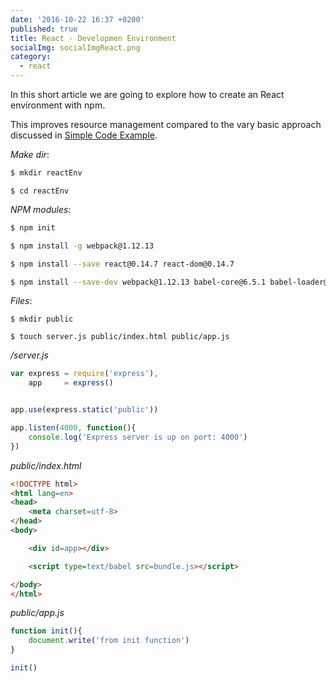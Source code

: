 ```yaml
---
date: '2016-10-22 16:37 +0200'
published: true
title: React - Developmen Environment
socialImg: socialImgReact.png
category:
  - react
---
```

In this short article we are going to explore how to create an React environment with npm.

This improves resource management compared to the vary basic approach discussed in [Simple Code Example](http://develdoe.com/2016/react-simple-code-example/).


*Make dir*:  

```bash
$ mkdir reactEnv
```

```
$ cd reactEnv
```

*NPM modules*:

```bash
$ npm init
```

```bash
$ npm install -g webpack@1.12.13
```

```bash
$ npm install --save react@0.14.7 react-dom@0.14.7
```

```bash
$ npm install --save-dev webpack@1.12.13 babel-core@6.5.1 babel-loader@6.2.2 babel-preset-es2015@6.5.0 babel-preset-react@6.5.0
```



*Files*:

```
$ mkdir public
```

```
$ touch server.js public/index.html public/app.js
```

*/server.js*

```js
var express = require('express'),
    app     = express()


app.use(express.static('public'))

app.listen(4000, function(){
    console.log('Express server is up on port: 4000')
})
```

*public/index.html*  

```html
<!DOCTYPE html>
<html lang=en>
<head>
    <meta charset=utf-8>
</head>
<body>

    <div id=app></div>

    <script type=text/babel src=bundle.js></script>

</body>
</html>
```

*public/app.js*

```js
function init(){
    document.write('from init function')
}

init()
```

